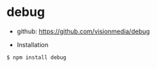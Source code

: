 # debug

* github: https://github.com/visionmedia/debug

* Installation
```
$ npm install debug
```
